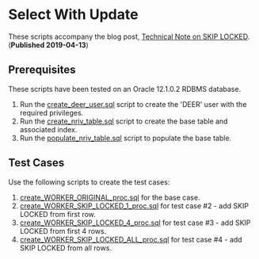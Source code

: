 Select With Update
==================

These scripts accompany the blog post, [Technical Note on SKIP LOCKED](https://yaocm.wordpress.com/2019/04/13/technical-note-on-skip-locked/). (**Published 2019-04-13**)

Prerequisites
-------------

These scripts have been tested on an Oracle 12.1.0.2 RDBMS database.

1. Run the [create_deer_user.sql](../blob/master/create_deer_user.sql) script to create the 'DEER' user with the required privileges.
1. Run the [create_nriv_table.sql](../blob/master/create_nriv_table.sql) script to create the base table and associated index.
1. Run the [populate_nriv_table.sql](../blob/master/populate_nriv_table.sql) script to populate the base table.

Test Cases
----------

Use the following scripts to create the test cases:
1. [create_WORKER_ORIGINAL_proc.sql](../blob/master/create_WORKER_ORIGINAL_proc.sql) for the base case.
1. [create_WORKER_SKIP_LOCKED_1_proc.sql](../blob/master/create_WORKER_SKIP_LOCKED_1_proc.sql) for test case #2 - add SKIP LOCKED from first row.
1. [create_WORKER_SKIP_LOCKED_4_proc.sql](../blob/master/create_WORKER_SKIP_LOCKED_4_proc.sql) for test case #3 - add SKIP LOCKED from first 4 rows.
1. [create_WORKER_SKIP_LOCKED_ALL_proc.sql](../blob/master/create_WORKER_SKIP_LOCKED_ALL_proc.sql) for test case #4 - add SKIP LOCKED from all rows.
